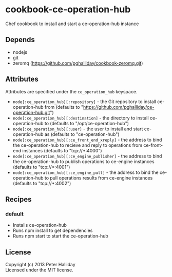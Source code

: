 cookbook-ce-operation-hub
=========================

Chef cookbook to install and start a ce-operation-hub instance

## Depends

- nodejs
- git
- zeromq (https://github.com/pghalliday/cookbook-zeromq.git)

## Attributes

Attributes are specified under the `ce_operation_hub` keyspace.

- `node[:ce_operation_hub][:repository]` - the Git repository to install ce-operation-hub from (defaults to "https://github.com/pghalliday/ce-operation-hub.git")
- `node[:ce_operation_hub][:destination]` - the directory to install ce-operation-hub to (defaults to "/opt/ce-operation-hub")
- `node[:ce_operation_hub][:user]` - the user to install and start ce-operation-hub as (defaults to "ce-operation-hub")
- `node[:ce_operation_hub][:ce_front_end_xreply]` - the address to bind the ce-operation-hub to recieve and reply to operations from ce-front-end instances (defaults to "tcp://*:4000")
- `node[:ce_operation_hub][:ce_engine_publisher]` - the address to bind the ce-operation-hub to publish operations to ce-engine instances (defaults to "tcp://*:4001")
- `node[:ce_operation_hub][:ce_engine_pull]` - the address to bind the ce-operation-hub to pull operations results from ce-engine instances (defaults to "tcp://*:4002")

## Recipes

### default

- Installs ce-operation-hub
- Runs npm install to get dependencies
- Runs npm start to start the ce-operation-hub

## License
Copyright (c) 2013 Peter Halliday  
Licensed under the MIT license.

